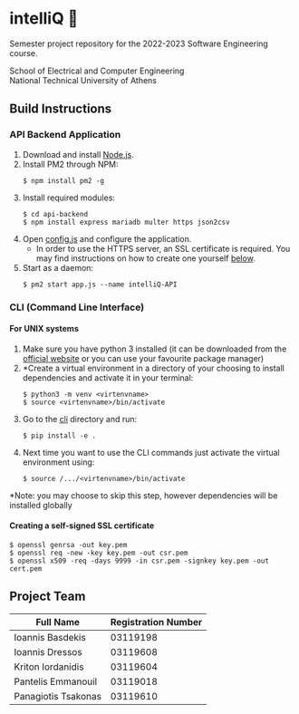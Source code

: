 # intelliQ 📃
Semester project repository for the 2022-2023 Software Engineering course.

School of Electrical and Computer Engineering  
National Technical University of Athens

## Build Instructions

### API Backend Application
1. Download and install [Node.js](https://nodejs.org/).
2. Install PM2 through NPM:
	```shell
	$ npm install pm2 -g
	```
3. Install required modules:
	```shell
	$ cd api-backend
	$ npm install express mariadb multer https json2csv
	```
4. Open [config.js](api-backend/config.js) and configure the application.
	- In order to use the HTTPS server, an SSL certificate is required. You may find instructions on how to create one yourself [below](#creating-a-self-signed-ssl-certificate).
5. Start as a daemon:
	```shell
	$ pm2 start app.js --name intelliQ-API
	```

### CLI (Command Line Interface)
#### For UNIX systems
1. Make sure you have python 3 installed (it can be downloaded from the [official website](https://www.python.org/) or you can use your favourite package manager)
2. \*Create a virtual environment in a directory of your choosing to install dependencies and activate it in your terminal:
	```shell
	$ python3 -m venv <virtenvname>
	$ source <virtenvname>/bin/activate
	```
3. Go to the [cli](/cli) directory and run:
	```shell
	$ pip install -e .
	```
4. Next time you want to use the CLI commands just activate the virtual environment using:
	```shell
	$ source /.../<virtenvname>/bin/activate
	```

\*Note: you may choose to skip this step, however dependencies will be installed globally


#### Creating a self-signed SSL certificate

```shell
$ openssl genrsa -out key.pem
$ openssl req -new -key key.pem -out csr.pem
$ openssl x509 -req -days 9999 -in csr.pem -signkey key.pem -out cert.pem
```


## Project Team
| Full Name           | Registration Number  |
| ------------------- | -------------------- |
| Ioannis Basdekis    | 03119198             |
| Ioannis Dressos     | 03119608             |
| Kriton Iordanidis   | 03119604             |
| Pantelis Emmanouil  | 03119018             |
| Panagiotis Tsakonas | 03119610             |
